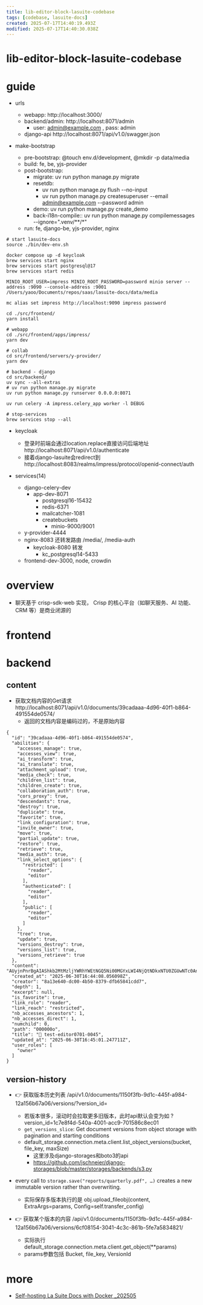 ```yaml
---
title: lib-editor-block-lasuite-codebase
tags: [codebase, lasuite-docs]
created: 2025-07-17T14:40:19.493Z
modified: 2025-07-17T14:40:30.038Z
---
```


# lib-editor-block-lasuite-codebase

# guide

- urls
  - webapp: http://localhost:3000/
  - backend/admin: http://localhost:8071/admin
    - user: admin@example.com ,  pass: admin
  - django-api http://localhost:8071/api/v1.0/swagger.json

- make-bootstrap
  - pre-bootstrap: @touch env.d/development, @mkdir -p data/media
  - build: fe, be, yjs-provider
  - post-bootstrap:
    - migrate: uv run python manage.py migrate
    - resetdb: 
      - uv run python manage.py flush --no-input
      - uv run python manage.py createsuperuser --email admin@example.com --password admin
    - demo: uv run python manage.py create_demo 
    - back-i18n-compile:: uv run python manage.py compilemessages --ignore=".venv/**/*"
  - run: fe, django-be, yjs-provider, nginx

```shell
# start lasuite-docs
source ./bin/dev-env.sh

docker compose up -d keycloak
brew services start nginx
brew services start postgresql@17
brew services start redis

MINIO_ROOT_USER=impress MINIO_ROOT_PASSWORD=password minio server --address :9090 --console-address :9001  /Users/yaoo/Documents/repos/saas/lasuite-docs/data/media

mc alias set impress http://localhost:9090 impress password 

cd ./src/frontend/
yarn install

# webapp
cd ./src/frontend/apps/impress/
yarn dev

# collab
cd src/frontend/servers/y-provider/
yarn dev

# backend - django
cd src/backend/
uv sync --all-extras
# uv run python manage.py migrate
uv run python manage.py runserver 0.0.0.0:8071

uv run celery -A impress.celery_app worker -l DEBUG

# stop-services
brew services stop --all
```

- keycloak
  - 登录时前端会通过location.replace直接访问后端地址 http://localhost:8071/api/v1.0/authenticate
  - 接着django-lasuite会redirect到 http://localhost:8083/realms/impress/protocol/openid-connect/auth

- services(14)
  - django-celery-dev
    - app-dev-8071
      - postgresql16-15432
      - redis-6371
      - mailcatcher-1081
      - createbuckets
        - minio-9000/9001
  - y-provider-4444
  - nginx-8083 还转发路由 /media/, /media-auth
    - keycloak-8080 转发
      - kc_postgresql14-5433
  - frontend-dev-3000, node, crowdin
# overview
- 聊天基于 crisp-sdk-web 实现， Crisp 的核心平台（如聊天服务、AI 功能、CRM 等）是商业闭源的
# frontend

# backend

## content

- 获取文档内容的Get请求 http://localhost:8071/api/v1.0/documents/39cadaaa-4d96-40f1-b864-491554de0574/
  - 返回的文档内容是编码过的，不是原始内容

```JS
{
  "id": "39cadaaa-4d96-40f1-b864-491554de0574",
  "abilities": {
    "accesses_manage": true,
    "accesses_view": true,
    "ai_transform": true,
    "ai_translate": true,
    "attachment_upload": true,
    "media_check": true,
    "children_list": true,
    "children_create": true,
    "collaboration_auth": true,
    "cors_proxy": true,
    "descendants": true,
    "destroy": true,
    "duplicate": true,
    "favorite": true,
    "link_configuration": true,
    "invite_owner": true,
    "move": true,
    "partial_update": true,
    "restore": true,
    "retrieve": true,
    "media_auth": true,
    "link_select_options": {
      "restricted": [
        "reader",
        "editor"
      ],
      "authenticated": [
        "reader",
        "editor"
      ],
      "public": [
        "reader",
        "editor"
      ]
    },
    "tree": true,
    "update": true,
    "versions_destroy": true,
    "versions_list": true,
    "versions_retrieve": true
  },
  "content": "AUyjnPnrBgAIAShkb2MtMzljYWRhYWEtNGQ5Ni00MGYxLWI4NjQtNDkxNTU0ZGUwNTc0AnczYnJvYWRjYXN0OiBkb2MtMzljYWRhYWEtNGQ5Ni00MGYxLWI4NjQtNDkxNTU0ZGUwNTc0dzNicm9hZGNhc3Q6IGRvYy0zOWNhZGFhYS00ZDk2LTQwZjEtYjg2NC00OTE1NTRkZTA1NzQHAQ5kb2N1bWVudC1zdG9yZQMKYmxvY2tHcm91cAcAo5z56wYCAw5ibG9ja0NvbnRhaW5lcgcAo5z56wYDAwlwYXJhZ3JhcGgHAKOc+esGBAYEAKOc",
  "created_at": "2025-06-30T16:44:08.056098Z",
  "creator": "8a13e640-dc00-4b50-8379-dfb65841cdd7",
  "depth": 1,
  "excerpt": null,
  "is_favorite": true,
  "link_role": "reader",
  "link_reach": "restricted",
  "nb_accesses_ancestors": 1,
  "nb_accesses_direct": 1,
  "numchild": 0,
  "path": "000000o",
  "title": "🧪 test-editor0701-0045",
  "updated_at": "2025-06-30T16:45:01.247711Z",
  "user_roles": [
    "owner"
  ]
}
```

## version-history

- 👉 获取版本历史列表 /api/v1.0/documents/1150f3fb-9d1c-445f-a984-12a156b67a06/versions/?version_id=
  - 若版本很多，滚动时会拉取更多旧版本，此时api默认会变为如 ?version_id=1c7e8f4d-540a-4001-acc9-701586c8ec01
  - `get_versions_slice`: Get document versions from object storage with pagination and starting conditions
  - default_storage.connection.meta.client.list_object_versions(bucket, file_key, maxSize)
    - 这里涉及django-storages和boto3的api
    - https://github.com/jschneier/django-storages/blob/master/storages/backends/s3.py

- every call to `storage.save("reports/quarterly.pdf", …)` creates a new immutable version rather than overwriting.
  - 实际保存多版本执行的是 obj.upload_fileobj(content, ExtraArgs=params, Config=self.transfer_config)

- 👉 获取某个版本的内容 /api/v1.0/documents/1150f3fb-9d1c-445f-a984-12a156b67a06/versions/6cf08154-3041-4c3c-861b-5fe7a5834821/
  - 实际执行 default_storage.connection.meta.client.get_object(**params)
  - params参数包括 Bucket, file_key, VersionId
# more
- [Self-hosting La Suite Docs with Docker _202505](https://blog.ryangl.com/self-hosting-la-suite-docs-with-docker-compose/)
